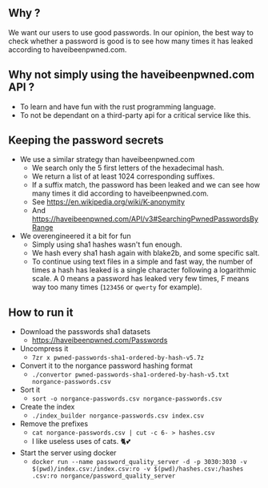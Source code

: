 
## Why ?

We want our users to use good passwords. In our opinion, the best way to check whether a password is good is to see how many times it has leaked according to haveibeenpwned.com.

## Why not simply using the haveibeenpwned.com API ?

 * To learn and have fun with the rust programming language.
 * To not be dependant on a third-party api for a critical service like this.

## Keeping the password secrets

 * We use a similar strategy than haveibeenpwned.com
   * We search only the 5 first letters of the hexadecimal hash.
   * We return a list of at least 1024 corresponding suffixes.
   * If a suffix match, the password has been leaked and we can see how many times it did according to haveibeenpwned.com.
   * See https://en.wikipedia.org/wiki/K-anonymity
   * And https://haveibeenpwned.com/API/v3#SearchingPwnedPasswordsByRange
 * We overengineered it a bit for fun
   * Simply using sha1 hashes wasn't fun enough.
   * We hash every sha1 hash again with blake2b, and some specific salt.
   * To continue using text files in a simple and fast way, the number of times a hash has leaked is a single character following a logarithmic scale. A 0 means a password has leaked very few times, F means way too many times (`123456` or `qwerty` for example).

## How to run it

 * Download the passwords sha1 datasets
   * https://haveibeenpwned.com/Passwords
 * Uncompress it
   * `7zr x pwned-passwords-sha1-ordered-by-hash-v5.7z`
 * Convert it to the norgance password hashing format
   * `./convertor pwned-passwords-sha1-ordered-by-hash-v5.txt norgance-passwords.csv`
 * Sort it
   * `sort -o norgance-passwords.csv norgance-passwords.csv`
 * Create the index
   * `./index_builder norgance-passwords.csv index.csv`
 * Remove the prefixes
   * `cat norgance-passwords.csv | cut -c 6- > hashes.csv`
   * I like useless uses of cats. 🐈💕
 * Start the server using docker
   * `docker run --name password_quality_server -d -p 3030:3030 -v $(pwd)/index.csv:/index.csv:ro -v $(pwd)/hashes.csv:/hashes
.csv:ro norgance/password_quality_server`